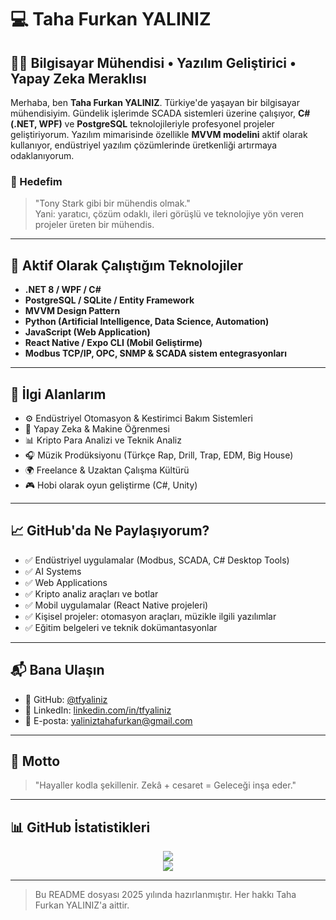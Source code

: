# 💻 Taha Furkan YALINIZ

## 👨‍💻 Bilgisayar Mühendisi • Yazılım Geliştirici • Yapay Zeka Meraklısı

Merhaba, ben **Taha Furkan YALINIZ**. Türkiye'de yaşayan bir bilgisayar mühendisiyim. Gündelik işlerimde SCADA sistemleri üzerine çalışıyor, **C# (.NET, WPF)** ve **PostgreSQL** teknolojileriyle profesyonel projeler geliştiriyorum. Yazılım mimarisinde özellikle **MVVM modelini** aktif olarak kullanıyor, endüstriyel yazılım çözümlerinde üretkenliği artırmaya odaklanıyorum.

### 🎯 Hedefim
> "Tony Stark gibi bir mühendis olmak."  
Yani: yaratıcı, çözüm odaklı, ileri görüşlü ve teknolojiye yön veren projeler üreten bir mühendis.

---

## 🚀 Aktif Olarak Çalıştığım Teknolojiler
- **.NET 8 / WPF / C#**
- **PostgreSQL / SQLite / Entity Framework**
- **MVVM Design Pattern**
- **Python (Artificial Intelligence, Data Science, Automation)**
- **JavaScript (Web Application)**
- **React Native / Expo CLI (Mobil Geliştirme)**
- **Modbus TCP/IP, OPC, SNMP & SCADA sistem entegrasyonları**

---

## 🧠 İlgi Alanlarım
- ⚙️ Endüstriyel Otomasyon & Kestirimci Bakım Sistemleri
- 🤖 Yapay Zeka & Makine Öğrenmesi
- 📊 Kripto Para Analizi ve Teknik Analiz
- 🎧 Müzik Prodüksiyonu (Türkçe Rap, Drill, Trap, EDM, Big House)
- 🌍 Freelance & Uzaktan Çalışma Kültürü
- 🎮 Hobi olarak oyun geliştirme (C#, Unity)

---

## 📈 GitHub'da Ne Paylaşıyorum?
- ✅ Endüstriyel uygulamalar (Modbus, SCADA, C# Desktop Tools)
- ✅ AI Systems
- ✅ Web Applications
- ✅ Kripto analiz araçları ve botlar
- ✅ Mobil uygulamalar (React Native projeleri)
- ✅ Kişisel projeler: otomasyon araçları, müzikle ilgili yazılımlar
- ✅ Eğitim belgeleri ve teknik dokümantasyonlar

---

## 📬 Bana Ulaşın
- 🔗 GitHub: [@tfyaliniz](https://github.com/tfyaliniz)
- 🔗 LinkedIn: [linkedin.com/in/tfyaliniz](https://www.linkedin.com/in/tfyaliniz/)
- 📧 E-posta: yaliniztahafurkan@gmail.com

---

## 🏁 Motto
> "Hayaller kodla şekillenir. Zekâ + cesaret = Geleceği inşa eder."

---

## 📊 GitHub İstatistikleri

<p align="center">
  <img src="https://github-readme-stats.vercel.app/api?username=tfyaliniz&show_icons=true&theme=tokyonight" />
  <br />
  <img src="https://github-readme-stats.vercel.app/api/top-langs/?username=tfyaliniz&layout=compact&theme=tokyonight" />
</p>

---

> Bu README dosyası 2025 yılında hazırlanmıştır. Her hakkı Taha Furkan YALINIZ'a aittir.

